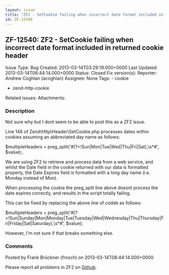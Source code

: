 ```yaml
---
layout: issue
title: "ZF2 - SetCookie failing when incorrect date format included in returned cookie header"
id: ZF-12540
---
```


ZF-12540: ZF2 - SetCookie failing when incorrect date format included in returned cookie header
-----------------------------------------------------------------------------------------------

 Issue Type: Bug Created: 2013-03-14T03:29:19.000+0000 Last Updated: 2013-03-14T08:44:14.000+0000 Status: Closed Fix version(s): 
 Reporter:  Andrew Coghlan (acoghlan)  Assignee:  None  Tags: - cookie
- zend-http-cookie
 
 Related issues: 
 Attachments: 
### Description

Not sure why but I dont seem to be able to post this as a ZF2 issue.

Line 146 of Zend\\Http\\Header\\SetCookie.php processes dates within cookies assuming an abbreviated day name as follows:

$multipleHeaders = preg\_split('#(?<!Sun|Mon|Tue|Wed|Thu|Fri|Sat),\\s\*#', $value);.

We are using ZF2 to retrieve and process data from a web service, and whilst the Date field in the cookie returned with our data is formatted properly, the Date Expires field is formatted with a long day name (i.e. Monday instead of Mon).

When processing the cookie the preg\_split line above doesnt process the date expires correctly, and results in the script totally failing.

This can be fixed by replacing the above line of codde as follows:

$multipleHeaders = preg\_split('#(?<!Sun|Sunday|Mon|Monday|Tue|Tuesday|Wed|Wednesday|Thu|Thursday|Fri|Friday|Sat|Saturday),\\s\*#', $value);

However, I'm not sure if that breaks something else.

 

 

### Comments

Posted by Frank Brückner (frosch) on 2013-03-14T08:44:14.000+0000

Please report all problems in ZF2 on [Github](https://github.com/zendframework/zf2/issues).

 

 
